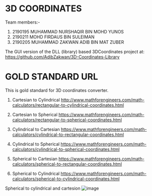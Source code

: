 # 3D COORDINATES
Team members:-
1) 2190195 MUHAMMAD NURSHAQIR BIN MOHD YUNOS
2) 2190211 MOHD FIRDAUS BIN SULEIMAN
3) 2190205 MUHAMMAD ZAKWAN ADIB BIN MAT ZUBER

The GUI version of the DLL (library) based 3DCoordinates project at:
https://github.com/AdibZakwan/3D-Coordinates-Library

# GOLD STANDARD URL
This is gold standard for 3D coordinates converter. 
1) Cartesian to Cylindrical http://www.mathforengineers.com/math-calculators/rectangular-to-cylindrical-coordinates.html

2) Cartesian to Spherical https://www.mathforengineers.com/math-calculators/rectangular-to-spherical-coordinates.html

3) Cylindrical to Cartesian https://www.mathforengineers.com/math-calculators/cylindrical-to-rectangular-coordinates.html

4) Cylindrical to Spherical https://www.mathforengineers.com/math-calculators/cylindrical-to-spherical-coordinates.html

5) Spherical to Cartesian https://www.mathforengineers.com/math-calculators/spherical-to-rectangular-coordinates.html

6) Spherical to Cylindrical https://www.mathforengineers.com/math-calculators/spherical-to-cylindrical-coordinates.html

Spherical to cylindrical and cartesion
![image](https://user-images.githubusercontent.com/116859757/216933577-a64fd03c-9dd1-4073-9f2b-2948d47af6f8.png)






